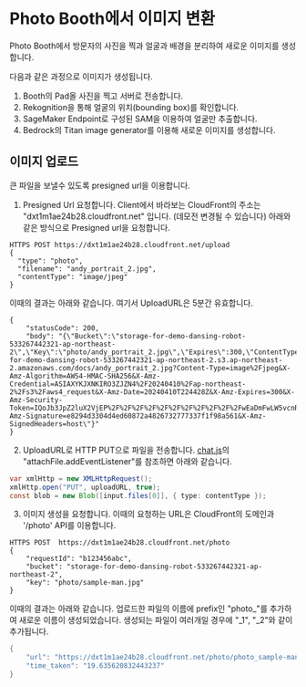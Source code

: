 # Photo Booth에서 이미지 변환

Photo Booth에서 방문자의 사진을 찍과 얼굴과 배경을 분리하여 새로운 이미지를 생성합니다.

다음과 같은 과정으로 이미지가 생성됩니다.

1) Booth의 Pad올 사진을 찍고 서버로 전송합니다.
2) Rekognition을 통해 얼굴의 위치(bounding box)를 확인합니다.
3) SageMaker Endpoint로 구성된 SAM을 이용하여 얼굴만 추출합니다.
4) Bedrock의 Titan image generator를 이용해 새로운 이미지를 생성합니다.

## 이미지 업로드 

큰 파일을 보낼수 있도록 presigned url을 이용합니다. 

1) Presigned Url 요청합니다. Client에서 바라보는 CloudFront의 주소는 "dxt1m1ae24b28.cloudfront.net" 입니다. (데모전 변경될 수 있습니다) 아래와 같은 방식으로 Presigned url을 요청합니다.

```text
HTTPS POST https://dxt1m1ae24b28.cloudfront.net/upload
{
  "type": "photo",
  "filename": "andy_portrait_2.jpg",
  "contentType": "image/jpeg"
}
```

이때의 결과는 아래와 같습니다. 여기서 UploadURL은 5분간 유효합니다.

```text
{
    "statusCode": 200,
    "body": "{\"Bucket\":\"storage-for-demo-dansing-robot-533267442321-ap-northeast-2\",\"Key\":\"photo/andy_portrait_2.jpg\",\"Expires\":300,\"ContentType\":\"image/jpeg\",\"UploadURL\":\"https://storage-for-demo-dansing-robot-533267442321-ap-northeast-2.s3.ap-northeast-2.amazonaws.com/docs/andy_portrait_2.jpg?Content-Type=image%2Fjpeg&X-Amz-Algorithm=AWS4-HMAC-SHA256&X-Amz-Credential=ASIAXYKJXNKIRO3ZJZN4%2F20240410%2Fap-northeast-2%2Fs3%2Faws4_request&X-Amz-Date=20240410T224428Z&X-Amz-Expires=300&X-Amz-Security-Token=IQoJb3JpZ2luX2VjEP%2F%2F%2F%2F%2F%2F%2F%2F%2F%2F%2FwEaDmFwLW5vcnRoZWFzdC0yIkcwRQIhAMv49uyZaGs4FJ3e7NPv3vwVUntkkeVSub3SDKw1eEL4AiA9O%2F6aImNfebK6mxDZvYboSrJ9Ba%2B7BchSqczM0SnNRSqiAwg4EAAaDDUzMzI2NzQ0MjMyMSIMSSHU5cg2k5mSE7KSKv8CeGozybV1giKOi3%2F2SFqUHZuZ%2FwKQgx2SOXkszLUZEUq66ZONMjjjewCn3PiG%2BHFNEc9nqSXVjsPWIb2vRkKG27nwInJF36SibN0qejMI8c9br8KatqHqYAinnduQhrspI3TEJJ0sqF11HZ7odW4eYKZxrofdrod00FeUesSNA%2BI5eCYL7yPEytEViYTeCK%2Fyy7VIS%2FBcGG9bkZhxjgu4gifzUoJm4qll0HjB2prqidtaECI3VcmHHJma13Lhv9ATYo%2BGQtpaxOftl0IJKDEYwRxtxd3pO3%2FlCfqthxbP%2Bx2jHs9lLDiazmekyl4ReU2GJ%2B7bKpFmt2UMRysFjw0aylniq0aEumuH9vnShlzHn5cSLcBCx0K3Dl2DJYR2adPrX2Br4NQUzaNuB9sLqDStYjLNGvy7wwytG6Y3gmfLCXyOttKaTzGP%2F8G&X-Amz-Signature=e8294d3304d4ed60872a4826732777337f1f98a561&X-Amz-SignedHeaders=host\"}"
}
````

2) UploadURL로 HTTP PUT으로 파일을 전송합니다. [chat.js](./html/chat.js)의 "attachFile.addEventListener"를 참조하면 아래와 같습니다. 

```java
var xmlHttp = new XMLHttpRequest();
xmlHttp.open("PUT", uploadURL, true);       
const blob = new Blob([input.files[0]], { type: contentType });
```

3) 이미지 생성을 요청합니다. 이때의 요청하는 URL은 CloudFront의 도메인과 '/photo' API를 이용합니다.
   
```text   
HTTPS POST  https://dxt1m1ae24b28.cloudfront.net/photo
{
    "requestId": "b123456abc",
    "bucket": "storage-for-demo-dansing-robot-533267442321-ap-northeast-2",
    "key": "photo/sample-man.jpg"
}
```

이때의 결과는 아래와 같습니다. 업로드한 파일의 이름에 prefix인 "photo_"를 추가하여 새로운 이름이 생성되었습니다. 생성되는 파일이 여러개일 경우에 "_1", "_2"와 같이 추가됩니다.

```java
{
    "url": "https://dxt1m1ae24b28.cloudfront.net/photo/photo_sample-man.jpg",
    "time_taken": "19.635620832443237"
}
```


